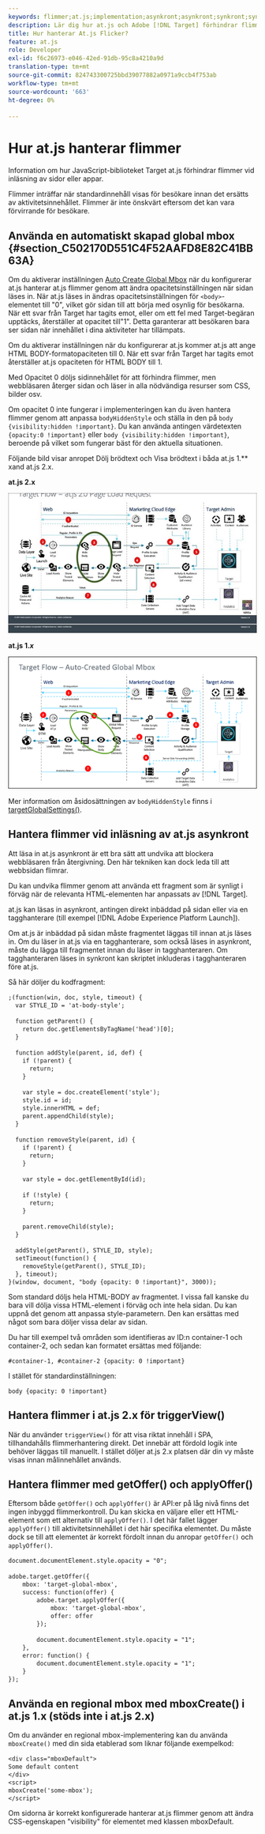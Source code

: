 ```yaml
---
keywords: flimmer;at.js;implementation;asynkront;asynkront;synkront;synkront
description: Lär dig hur at.js och Adobe [!DNL Target] förhindrar flimmer (standardinnehåll visas snabbt innan det ersätts av aktivitetsinnehåll) under sidinläsning eller appinläsning.
title: Hur hanterar At.js Flicker?
feature: at.js
role: Developer
exl-id: f6c26973-e046-42ed-91db-95c8a4210a9d
translation-type: tm+mt
source-git-commit: 824743300725bbd39077882a0971a9ccb4f753ab
workflow-type: tm+mt
source-wordcount: '663'
ht-degree: 0%

---
```


# Hur at.js hanterar flimmer

Information om hur JavaScript-biblioteket Target at.js förhindrar flimmer vid inläsning av sidor eller appar.

Flimmer inträffar när standardinnehåll visas för besökare innan det ersätts av aktivitetsinnehållet. Flimmer är inte önskvärt eftersom det kan vara förvirrande för besökare.

## Använda en automatiskt skapad global mbox {#section_C502170D551C4F52AAFD8E82C41BB63A}

Om du aktiverar inställningen [Auto Create Global Mbox](/help/c-implementing-target/c-implementing-target-for-client-side-web/t-mbox-download/c-understanding-global-mbox/understanding-global-mbox.md#concept_76AC0EC995A048238F3220F53773DB13) när du konfigurerar at.js hanterar at.js flimmer genom att ändra opacitetsinställningen när sidan läses in. När at.js läses in ändras opacitetsinställningen för `<body>`-elementet till &quot;0&quot;, vilket gör sidan till att börja med osynlig för besökarna. När ett svar från Target har tagits emot, eller om ett fel med Target-begäran upptäcks, återställer at opacitet till&quot;1&quot;. Detta garanterar att besökaren bara ser sidan när innehållet i dina aktiviteter har tillämpats.

Om du aktiverar inställningen när du konfigurerar at.js kommer at.js att ange HTML BODY-formatopaciteten till 0. När ett svar från Target har tagits emot återställer at.js opaciteten för HTML BODY till 1.

Med Opacitet 0 döljs sidinnehållet för att förhindra flimmer, men webbläsaren återger sidan och läser in alla nödvändiga resurser som CSS, bilder osv.

Om opacitet 0 inte fungerar i implementeringen kan du även hantera flimmer genom att anpassa `bodyHiddenStyle` och ställa in den på `body {visibility:hidden !important}`. Du kan använda antingen värdetexten `{opacity:0 !important}` eller `body {visibility:hidden !important}`, beroende på vilket som fungerar bäst för den aktuella situationen.

Följande bild visar anropet Dölj brödtext och Visa brödtext i båda at.js 1.** xand at.js 2.x.

**at.js 2.x**

![Målflöde: at.js page load request](/help/c-implementing-target/c-implementing-target-for-client-side-web/assets/atjs-20-flow-page-load-request.png)

**at.js 1.*x***

![](assets/target-flow2.png)

Mer information om åsidosättningen av `bodyHiddenStyle` finns i [targetGlobalSettings()](/help/c-implementing-target/c-implementing-target-for-client-side-web/targetgobalsettings.md).

## Hantera flimmer vid inläsning av at.js asynkront

Att läsa in at.js asynkront är ett bra sätt att undvika att blockera webbläsaren från återgivning. Den här tekniken kan dock leda till att webbsidan flimrar.

Du kan undvika flimmer genom att använda ett fragment som är synligt i förväg när de relevanta HTML-elementen har anpassats av [!DNL Target].

at.js kan läsas in asynkront, antingen direkt inbäddad på sidan eller via en tagghanterare (till exempel [!DNL Adobe Experience Platform Launch]).

Om at.js är inbäddad på sidan måste fragmentet läggas till innan at.js läses in. Om du läser in at.js via en tagghanterare, som också läses in asynkront, måste du lägga till fragmentet innan du läser in tagghanteraren. Om tagghanteraren läses in synkront kan skriptet inkluderas i tagghanteraren före at.js.

Så här döljer du kodfragment:

```
;(function(win, doc, style, timeout) {
  var STYLE_ID = 'at-body-style';

  function getParent() {
    return doc.getElementsByTagName('head')[0];
  }

  function addStyle(parent, id, def) {
    if (!parent) {
      return;
    }

    var style = doc.createElement('style');
    style.id = id;
    style.innerHTML = def;
    parent.appendChild(style);
  }

  function removeStyle(parent, id) {
    if (!parent) {
      return;
    }

    var style = doc.getElementById(id);

    if (!style) {
      return;
    }

    parent.removeChild(style);
  }

  addStyle(getParent(), STYLE_ID, style);
  setTimeout(function() {
    removeStyle(getParent(), STYLE_ID);
  }, timeout);
}(window, document, "body {opacity: 0 !important}", 3000));
```

Som standard döljs hela HTML-BODY av fragmentet. I vissa fall kanske du bara vill dölja vissa HTML-element i förväg och inte hela sidan. Du kan uppnå det genom att anpassa style-parametern. Den kan ersättas med något som bara döljer vissa delar av sidan.

Du har till exempel två områden som identifieras av ID:n container-1 och container-2, och sedan kan formatet ersättas med följande:

```
#container-1, #container-2 {opacity: 0 !important}
```

I stället för standardinställningen:

```
body {opacity: 0 !important}
```

## Hantera flimmer i at.js 2.x för triggerView()

När du använder `triggerView()` för att visa riktat innehåll i SPA, tillhandahålls flimmerhantering direkt. Det innebär att fördold logik inte behöver läggas till manuellt. I stället döljer at.js 2.x platsen där din vy måste visas innan målinnehållet används.

## Hantera flimmer med getOffer() och applyOffer()

Eftersom både `getOffer()` och `applyOffer()` är API:er på låg nivå finns det ingen inbyggd flimmerkontroll. Du kan skicka en väljare eller ett HTML-element som ett alternativ till `applyOffer()`. I det här fallet lägger `applyOffer()` till aktivitetsinnehållet i det här specifika elementet. Du måste dock se till att elementet är korrekt fördolt innan du anropar `getOffer()` och `applyOffer()`.

```
document.documentElement.style.opacity = "0";
 
adobe.target.getOffer({
    mbox: 'target-global-mbox',
    success: function(offer) {
        adobe.target.applyOffer({
            mbox: 'target-global-mbox',
            offer: offer
        });
 
        document.documentElement.style.opacity = "1";
    },
    error: function() {
        document.documentElement.style.opacity = "1";        
    }
});
```

## Använda en regional mbox med mboxCreate() i at.js 1.x (stöds inte i at.js 2.x)

Om du använder en regional mbox-implementering kan du använda `mboxCreate()` med din sida etablerad som liknar följande exempelkod:

```
<div class="mboxDefault">
Some default content
</div>
<script>
mboxCreate('some-mbox');
</script>
```

Om sidorna är korrekt konfigurerade hanterar at.js flimmer genom att ändra CSS-egenskapen &quot;visibility&quot; för elementet med klassen mboxDefault.
